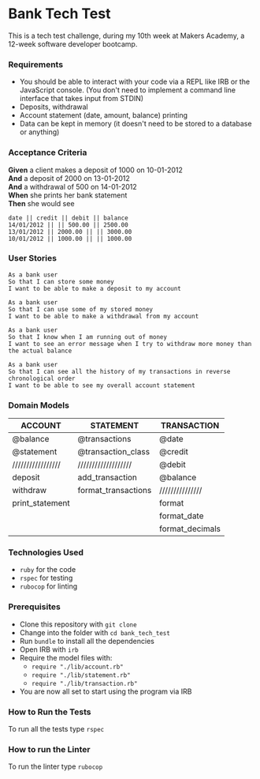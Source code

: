 # Bank Tech Test

This is a tech test challenge, during my 10th week at Makers Academy, a 12-week software developer bootcamp.

### Requirements

* You should be able to interact with your code via a REPL like IRB or the JavaScript console.  (You don't need to implement a command line interface that takes input from STDIN)
* Deposits, withdrawal
* Account statement (date, amount, balance) printing
* Data can be kept in memory (it doesn't need to be stored to a database or anything)

### Acceptance Criteria

**Given** a client makes a deposit of 1000 on 10-01-2012  
**And** a deposit of 2000 on 13-01-2012  
**And** a withdrawal of 500 on 14-01-2012  
**When** she prints her bank statement  
**Then** she would see

```
date || credit || debit || balance
14/01/2012 || || 500.00 || 2500.00
13/01/2012 || 2000.00 || || 3000.00
10/01/2012 || 1000.00 || || 1000.00
```
                  
### User Stories

```
As a bank user
So that I can store some money
I want to be able to make a deposit to my account
```

```
As a bank user
So that I can use some of my stored money
I want to be able to make a withdrawal from my account
```

```
As a bank user
So that I know when I am running out of money
I want to see an error message when I try to withdraw more money than the actual balance
```

```
As a bank user
So that I can see all the history of my transactions in reverse chronological order
I want to be able to see my overall account statement
```

### Domain Models

ACCOUNT           | STATEMENT           | TRANSACTION
----------------- | ------------------- | ---------------
@balance          | @transactions       | @date
@statement        | @transaction_class  | @credit
///////////////// | /////////////////// | @debit
deposit           | add_transaction     | @balance
withdraw          | format_transactions | ///////////////
print_statement   |                     | format
                  |                     | format_date
                  |                     | format_decimals

### Technologies Used

* ```ruby``` for the code
* ```rspec``` for testing
* ```rubocop``` for linting

### Prerequisites

* Clone this repository with ```git clone```
* Change into the folder with ```cd bank_tech_test```
* Run ```bundle``` to install all the dependencies
* Open IRB with ```irb```
* Require the model files with:
  - ```require "./lib/account.rb"```
  - ```require "./lib/statement.rb"```
  - ```require "./lib/transaction.rb"```
* You are now all set to start using the program via IRB

### How to Run the Tests

To run all the tests type ```rspec```

### How to run the Linter

To run the linter type ```rubocop```
